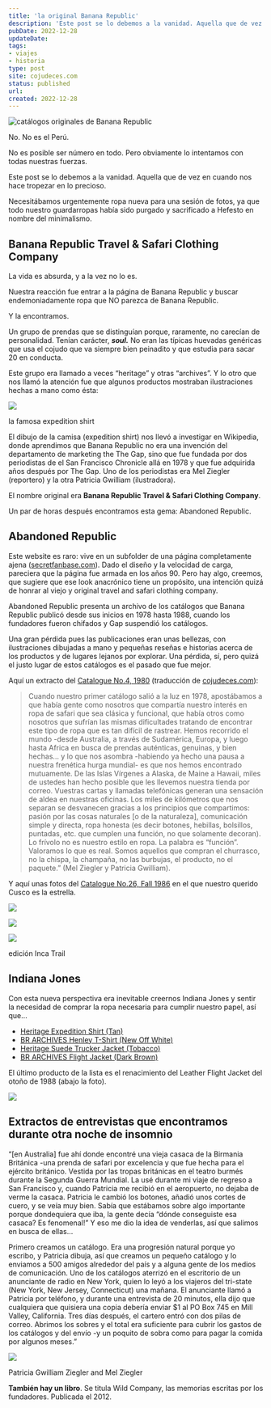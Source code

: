 ```yaml
---
title: 'la original Banana Republic'
description: 'Este post se lo debemos a la vanidad. Aquella que de vez en cuando nos hace tropezar en lo precioso.'
pubDate: 2022-12-28
updateDate: 
tags: 
- viajes
- historia
type: post
site: cojudeces.com
status: published
url: 
created: 2022-12-28
---
```

![catálogos originales de Banana Republic](./images/2022-12-catalogos-1024x645.jpeg)

No. No es el Perú.

No es posible ser número en todo. Pero obviamente lo intentamos con todas nuestras fuerzas.

Este post se lo debemos a la vanidad. Aquella que de vez en cuando nos hace tropezar en lo precioso.

Necesitábamos urgentemente ropa nueva para una sesión de fotos, ya que todo nuestro guardarropas había sido purgado y sacrificado a Hefesto en nombre del minimalismo.

## Banana Republic Travel & Safari Clothing Company

La vida es absurda, y a la vez no lo es.

Nuestra reacción fue entrar a la página de Banana Republic y buscar endemoniadamente ropa que NO parezca de Banana Republic.

Y la encontramos.

Un grupo de prendas que se distinguían porque, raramente, no carecían de personalidad. Tenían carácter, _****soul.****_ No eran las típicas huevadas genéricas que usa el cojudo que va siempre bien peinadito y que estudia para sacar 20 en conducta.

Este grupo era llamado a veces “heritage” y otras “archives”. Y lo otro que nos llamó la atención fue que algunos productos mostraban ilustraciones hechas a mano como ésta:

![](./images/2022-12-br_archive-min.jpeg)

la famosa expedition shirt

El dibujo de la camisa (expedition shirt) nos llevó a investigar en Wikipedia, donde aprendimos que Banana Republic no era una invención del departamento de marketing the The Gap, sino que fue fundada por dos periodistas de el San Francisco Chronicle allá en 1978 y que fue adquirida años después por The Gap. Uno de los periodistas era Mel Ziegler (reportero) y la otra Patricia Gwilliam (ilustradora).

El nombre original era **Banana Republic Travel & Safari Clothing Company**.

Un par de horas después encontramos esta gema: Abandoned Republic.

## Abandoned Republic

Este website es raro: vive en un subfolder de una página completamente ajena ([secretfanbase.com](http://secretfanbase.com/?ref=cojudeces.com)). Dado el diseño y la velocidad de carga, pareciera que la página fue armada en los años 90. Pero hay algo, creemos, que sugiere que ese look anacrónico tiene un propósito, una intención quizá de honrar al viejo y original travel and safari clothing company.

Abandoned Republic presenta un archivo de los catálogos que Banana Republic publicó desde sus inicios en 1978 hasta 1988, cuando los fundadores fueron chifados y Gap suspendió los catálogos.

Una gran pérdida pues las publicaciones eran unas bellezas, con ilustraciones dibujadas a mano y pequeñas reseñas e historias acerca de los productos y de lugares lejanos por explorar. Una pérdida, sí, pero quizá el justo lugar de estos catálogos es el pasado que fue mejor.

Aquí un extracto del [Catalogue No.4, 1980](https://www.secretfanbase.com/banana/1980-catalogue-no-4/?ref=cojudeces.com) (traducción de [cojudeces.com](http://cojudeces.com/?ref=cojudeces.com)):

> Cuando nuestro primer catálogo salió a la luz en 1978, apostábamos a que había gente como nosotros que compartía nuestro interés en ropa de safari que sea clásica y funcional, que había otros como nosotros que sufrían las mismas dificultades tratando de encontrar este tipo de ropa que es tan difícil de rastrear. Hemos recorrido el mundo -desde Australia, a través de Sudamérica, Europa, y luego hasta Africa en busca de prendas auténticas, genuinas, y bien hechas… y lo que nos asombra -habiendo ya hecho una pausa a nuestra frenética hurga mundial- es que nos hemos encontrado mutuamente. De las Islas Vírgenes a Alaska, de Maine a Hawaii, miles de ustedes han hecho posible que les llevemos nuestra tienda por correo. Vuestras cartas y llamadas telefónicas generan una sensación de aldea en nuestras oficinas. Los miles de kilómetros que nos separan se desvanecen gracias a los principios que compartimos: pasión por las cosas naturales [o de la naturaleza], comunicación simple y directa, ropa honesta (es decir botones, hebillas, bolsillos, puntadas, etc. que cumplen una función, no que solamente decoran). Lo frívolo no es nuestro estilo en ropa. La palabra es “función”. Valoramos lo que es real. Somos aquellos que compran el churrasco, no la chispa, la champaña, no las burbujas, el producto, no el paquete.” (Mel Ziegler y Patricia Gwilliam).

Y aquí unas fotos del [Catalogue No.26, Fall 1986](https://www.secretfanbase.com/banana/banana-republic-catalog-26-fall-1986-the-inca-trail/?ref=cojudeces.com) en el que nuestro querido Cusco es la estrella.

![](./images/2022-12-BRCovers29Fall86-min.jpg)

![](./images/2022-12-brfall1986003-min.jpg)

![](./images/2022-12-BRFall1986018-min.jpg)

edición Inca Trail

## Indiana Jones

Con esta nueva perspectiva era inevitable creernos Indiana Jones y sentir la necesidad de comprar la ropa necesaria para cumplir nuestro papel, así que…

- [Heritage Expedition Shirt (Tan)](https://bananarepublic.gap.com/browse/product.do?pid=7958340220002&ref=cojudeces.com)
- [BR ARCHIVES Henley T-Shirt (New Off White)](https://bananarepublic.gap.com/browse/product.do?pid=4421170020002&ref=cojudeces.com)
- [Heritage Suede Trucker Jacket (Tobacco)](https://bananarepublic.gap.com/browse/product.do?pid=7461010120002&ref=cojudeces.com)
- [BR ARCHIVES Flight Jacket (Dark Brown)](https://bananarepublic.gap.com/browse/product.do?pid=5830730020002&ref=cojudeces.com)

El último producto de la lista es el renacimiento del Leather Flight Jacket del otoño de 1988 (abajo la foto).

![](./images/2022-12-flightjacket-min.jpeg)

## Extractos de entrevistas que encontramos durante otra noche de insomnio

“[en Australia] fue ahí donde encontré una vieja casaca de la Birmania Británica -una prenda de safari por excelencia y que fue hecha para el ejército británico. Vestida por las tropas británicas en el teatro burmés durante la Segunda Guerra Mundial. La usé durante mi viaje de regreso a San Francisco y, cuando Patricia me recibió en el aeropuerto, no dejaba de verme la casaca. Patricia le cambió los botones, añadió unos cortes de cuero, y se veía muy bien. Sabía que estábamos sobre algo importante porque dondequiera que iba, la gente decía “dónde conseguiste esa casaca? Es fenomenal!” Y eso me dio la idea de venderlas, así que salimos en busca de ellas…

Primero creamos un catálogo. Era una progresión natural porque yo escribo, y Patricia dibuja, así que creamos un pequeño catálogo y lo enviamos a 500 amigos alrededor del país y a alguna gente de los medios de comunicación. Uno de los catálogos aterrizó en el escritorio de un anunciante de radio en New York, quien lo leyó a los viajeros del tri-state (New York, New Jersey, Connecticut) una mañana. El anunciante llamó a Patricia por teléfono, y durante una entrevista de 20 minutos, ella dijo que cualquiera que quisiera una copia debería enviar $1 al PO Box 745 en Mill Valley, California. Tres días después, el cartero entró con dos pilas de correo. Abrimos los sobres y el total era suficiente para cubrir los gastos de los catálogos y del envío -y un poquito de sobra como para pagar la comida por algunos meses.”

![](./images/2022-12-zieglers-from-tricycle-min.jpg)

Patricia Gwilliam Ziegler and Mel Ziegler

**También hay un libro**. Se titula Wild Company, las memorias escritas por los fundadores. Publicada el 2012.
